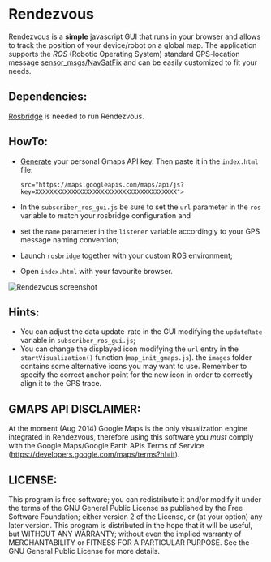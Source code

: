 Rendezvous
==========

Rendezvous is a **simple** javascript GUI that runs in your browser and allows to track the position of your device/robot on a global map.
The application supports the _ROS_ (Robotic Operating System) standard GPS-location message [sensor_msgs/NavSatFix](http://docs.ros.org/hydro/api/sensor_msgs/html/msg/NavSatFix.html) and can be easily customized to fit your needs.

Dependencies:
-------------
[Rosbridge](http://wiki.ros.org/rosbridge_suite) is needed to run Rendezvous.
    
HowTo:
------

* [Generate](https://code.google.com/apis/console) your personal Gmaps API key. Then paste it in the `index.html` file:

    `src="https://maps.googleapis.com/maps/api/js?key=XXXXXXXXXXXXXXXXXXXXXXXXXXXXXXXXXXXXXXX">`

* In the `subscriber_ros_gui.js` be sure to set the `url` parameter in the `ros` variable to match your rosbridge configuration and
* set the `name` parameter in the `listener` variable accordingly to your GPS message naming convention;
* Launch `rosbridge` together with your custom ROS environment;
* Open `index.html` with your favourite browser.

![Rendezvous screenshot](http://oi61.tinypic.com/kejiiu.jpg "Rendezvous screenshot")

Hints:
------
* You can adjust the data update-rate in the GUI modifying the `updateRate` variable in `subscriber_ros_gui.js`;
* You can change the displayed icon modifying the `url` entry in the `startVisualization()` function (`map_init_gmaps.js`). the `images` folder contains some alternative icons you may want to use. Remember to specify the correct anchor point for the new icon in order to correctly align it to the GPS trace.

GMAPS API DISCLAIMER: 
---------------------
At the moment (Aug 2014) Google Maps is the only visualization engine integrated in Rendezvous, therefore using this software you *must* comply with the Google Maps/Google Earth APIs Terms of Service (https://developers.google.com/maps/terms?hl=it).  

LICENSE:
--------
This program is free software; you can redistribute it and/or modify it under the terms of the GNU General Public License as published by the Free Software Foundation; either version 2 of the License, or (at your option) any later version.
This program is distributed in the hope that it will be useful, but WITHOUT ANY WARRANTY; without even the implied warranty of MERCHANTABILITY or FITNESS FOR A PARTICULAR PURPOSE. See the GNU General Public License for more details.
